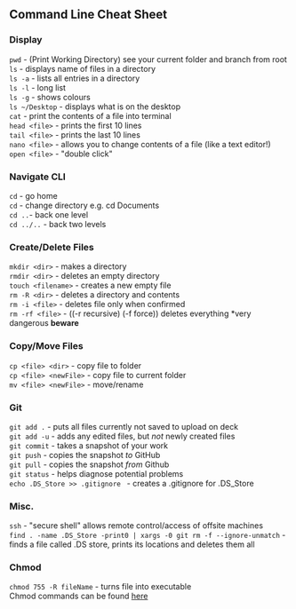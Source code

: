 ## Command Line Cheat Sheet

### Display
```pwd``` - (Print Working Directory) see your current folder and branch from root<br />
```ls``` - displays name of files in a directory <br />
```ls -a``` - lists all entries in a directory <br />
```ls -l``` - long list <br />
```ls -g``` - shows colours <br />
```ls ~/Desktop``` - displays what is on the desktop <br />
```cat``` <file> - print the contents of a file into terminal <br />
```head <file>``` - prints the first 10 lines <br />
```tail <file>``` - prints the last 10 lines <br />
```nano <file>``` - allows you to change contents of a file (like a text editor!) <br />
```open <file>``` - "double click" <br />

### Navigate CLI 
```cd``` - go home <br />
```cd``` <folder> - change directory e.g. cd Documents <br />
```cd ..```- back one level <br />
```cd ../..``` - back two levels <br />

### Create/Delete Files
```mkdir <dir>``` - makes a directory <br />
```rmdir <dir>``` - deletes an empty directory <br />
```touch <filename>``` - creates a new empty file <br />
```rm -R <dir>``` - deletes a directory and contents <br />
```rm -i <file>``` - deletes file only when confirmed <br />
```rm -rf <file>``` - ((-r recursive) (-f force)) deletes everything *very dangerous **beware** <br />

### Copy/Move Files
```cp <file> <dir>``` - copy file to folder <br />
```cp <file> <newFile>``` - copy file to current folder <br />
```mv <file> <newFile>``` - move/rename <br />
 
### Git
```git add .``` - puts all files currently not saved to upload on deck <br />
```git add -u``` - adds any edited files, but *not* newly created files <br />
```git commit``` - takes a snapshot of your work <br />
```git push``` - copies the snapshot *to* GitHub <br />
```git pull``` - copies the snapshot *from* Github <br />
```git status``` - helps diagnose potential problems <br />
```echo .DS_Store >> .gitignore ``` - creates a .gitignore for .DS_Store<br />

### Misc. <br />
```ssh``` - "secure shell" allows remote control/access of offsite machines <br />
```find . -name .DS_Store -print0 | xargs -0 git rm -f --ignore-unmatch``` - finds a file called .DS store, prints its locations and deletes them all <br />

### Chmod <br />
```chmod 755 -R fileName``` - turns file into executable <br />
Chmod commands can be found [here](https://chmodcommand.com/chmod-755/) 

